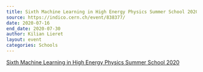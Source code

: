 ```yaml
---
title: Sixth Machine Learning in High Energy Physics Summer School 2020
source: https://indico.cern.ch/event/838377/
date: 2020-07-16
end_date: 2020-07-30
author: Kilian Lieret
layout: event
categories: Schools
---
```

[Sixth Machine Learning in High Energy Physics Summer School 2020](https://indico.cern.ch/event/838377/)


